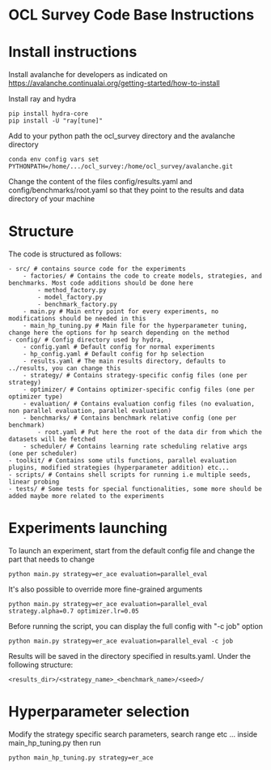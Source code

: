 # OCL Survey Code Base Instructions

# Install instructions

Install avalanche for developers as indicated on https://avalanche.continualai.org/getting-started/how-to-install

Install ray and hydra

```
pip install hydra-core
pip install -U "ray[tune]"
```

Add to your python path the ocl_survey directory and the avalanche directory

```
conda env config vars set PYTHONPATH=/home/.../ocl_survey:/home/ocl_survey/avalanche.git
```

Change the content of the files config/results.yaml and config/benchmarks/root.yaml so that they point to the results and data directory of your machine

# Structure

The code is structured as follows:

```
- src/ # contains source code for the experiments
    - factories/ # Contains the code to create models, strategies, and benchmarks. Most code additions should be done here
        - method_factory.py
        - model_factory.py
        - benchmark_factory.py
    - main.py # Main entry point for every experiments, no modifications should be needed in this
    - main_hp_tuning.py # Main file for the hyperparameter tuning, change here the options for hp search depending on the method
- config/ # Config directory used by hydra, 
    - config.yaml # Default config for normal experiments
    - hp_config.yaml # Default config for hp selection
    - results.yaml # The main results directory, defaults to ../results, you can change this
    - strategy/ # Contains strategy-specific config files (one per strategy)
    - optimizer/ # Contains optimizer-specific config files (one per optimizer type)
    - evaluation/ # Contains evaluation config files (no evaluation, non parallel evaluation, parallel evaluation)
    - benchmarks/ # Contains benchmark relative config (one per benchmark)
        - root.yaml # Put here the root of the data dir from which the datasets will be fetched
    - scheduler/ # Contains learning rate scheduling relative args (one per scheduler)
- toolkit/ # Contains some utils functions, parallel evaluation plugins, modified strategies (hyperparameter addition) etc...
- scripts/ # Contains shell scripts for running i.e multiple seeds, linear probing
- tests/ # Some tests for special functionalities, some more should be added maybe more related to the experiments
```

# Experiments launching

To launch an experiment, start from the default config file and change the part that needs to change

```
python main.py strategy=er_ace evaluation=parallel_eval
```

It's also possible to override more fine-grained arguments

```
python main.py strategy=er_ace evaluation=parallel_eval strategy.alpha=0.7 optimizer.lr=0.05
```

Before running the script, you can display the full config with "-c job" option

```
python main.py strategy=er_ace evaluation=parallel_eval -c job
```

Results will be saved in the directory specified in results.yaml. Under the following structure:

```
<results_dir>/<strategy_name>_<benchmark_name>/<seed>/
```

# Hyperparameter selection

Modify the strategy specific search parameters, search range etc ... inside main_hp_tuning.py then run

```
python main_hp_tuning.py strategy=er_ace
```
